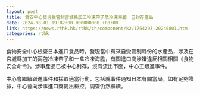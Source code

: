```yaml
---
layout: post
title: 食安中心發現受管制宮城縣加工冷凍帶子及冷凍海膽　已封存產品
date: 2024-08-01 19:02:00.000000000 +08:00
link: https://news.rthk.hk/rthk/ch/component/k2/1764293-20240801.htm
categories: rthk
---
```


食物安全中心檢查日本進口食品時，發現當中有來自受管制縣份的水產品，涉及在宮城縣加工的兩包冷凍帶子和一盒冷凍海膽，有關進口商涉嫌違反相關相關《食物安全命令》。涉事產品已被中心封存，沒有流出市面，中心正跟進事件。

中心會繼續跟進事件和採取適當行動，包括就事件通知日本有關當局。如有足夠證據，中心會向涉事進口商提出檢控。調查仍然繼續。

